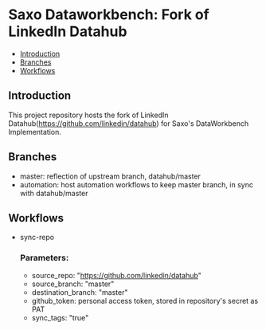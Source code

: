 # Saxo Dataworkbench: Fork of LinkedIn Datahub
- [Introduction](#introduction)
- [Branches](#branches)
- [Workflows](#workflows)

## Introduction
This project repository hosts the fork of LinkedIn Datahub(https://github.com/linkedin/datahub) for Saxo's DataWorkbench Implementation.

## Branches
- master: reflection of upstream branch, datahub/master
- automation: host automation workflows to keep master branch, in sync with datahub/master

## Workflows
- sync-repo 
  ### Parameters:
  - source_repo: "https://github.com/linkedin/datahub"
  - source_branch: "master"
  - destination_branch: "master"
  - github_token: personal access token, stored in repository's secret as PAT
  - sync_tags: "true"
